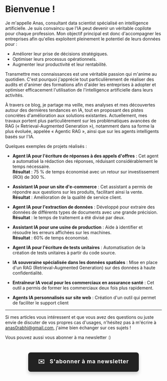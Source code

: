 # Bienvenue !

Je m'appelle Anas, consultant data scientist spécialisé en intelligence artificielle. Je suis convaincu que l'IA peut devenir un véritable copilote pour chaque profession. Mon objectif principal est donc d'accompagner les entreprises afin qu'elles exploitent pleinement le potentiel de leurs données pour :

- Améliorer leur prise de décisions stratégiques.
- Optimiser leurs processus opérationnels.
- Augmenter leur productivité et leur rentabilité.

Transmettre mes connaissances est une véritable passion qui m'anime au quotidien. C'est pourquoi j'apprécie tout particulièrement de réaliser des audits et d'animer des formations afin d'aider les entreprises à adopter et optimiser efficacement l'utilisation de l'intelligence artificielle dans leurs activités.

À travers ce blog, je partage ma veille, mes analyses et mes découvertes autour des dernières tendances en IA, tout en proposant des pistes concrètes d'amélioration aux solutions existantes. Actuellement, mes travaux portent plus particulièrement sur les problématiques avancées de RAG (« Retrieval-Augmented Generation »), notamment dans sa forme la plus évoluée, appelée « Agentic RAG », ainsi que sur les agents intelligents basés sur l'IA.

Quelques exemples de projets réalisés :

- **Agent IA pour l'écriture de réponses à des appels d'offres** : Cet agent a automatisé la rédaction des réponses, réduisant considérablement le temps nécessaire.  
  **Résultat** : 75 % de temps économisé avec un retour sur investissement (ROI) de 300 %.

- **Assistant IA pour un site d'e-commerce** : Cet assistant a permis de répondre aux questions sur les produits, facilitant ainsi la vente.  
  **Résultat** : Amélioration de la qualité de service client.

- **Agent IA pour l'extraction de données** : Développé pour extraire des données de différents types de documents avec une grande précision.  
  **Résultat** : le temps de traitement a été divisé par deux.

- **Assistant IA pour une usine de production** : Aide à identifier et résoudre les erreurs affichées sur les machines.  
  **Résultat** : 60% de temps économisé.

- **Agent IA pour l'écriture de tests unitaires** : Automatisation de la création de tests unitaires à partir du code source.

- **IA souveraine spécialisée dans les données spatiales** : Mise en place d'un RAG (Retrieval-Augmented Generation) sur des données à haute confidentialité.

- **Entraîneur IA vocal pour les commerciaux en assurance santé** : Cet outil a permis de former les commerciaux deux fois plus rapidement.

- **Agents IA personnalisés sur site web** : Création d'un outil qui permet de faciliter le support client 
---

Si mes articles vous intéressent et que vous avez des questions ou juste envie de discuter de vos propres cas d'usages, n'hésitez pas à m'écrire à anas0rabhi@gmail.com, j'aime bien échanger sur ces sujets !

Vous pouvez aussi vous abonner à ma newsletter :)

<div style="text-align: center; margin: 40px 0;">
  <a href="https://anas-ai.kit.com/d8b1a255cc" target="_blank" style="display: inline-block; background-color: #222222; color: #ffffff; font-weight: bold; padding: 16px 32px; text-decoration: none; border-radius: 8px; font-size: 18px; letter-spacing: 0.8px; box-shadow: 0 6px 12px rgba(0, 0, 0, 0.2); transition: all 0.3s ease; border: none;">
    <span style="margin-right: 10px;">✉️</span> S'abonner à ma newsletter
  </a>
</div>

